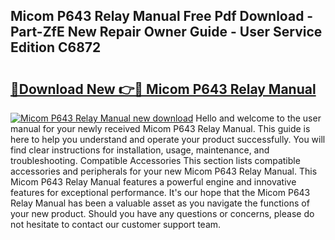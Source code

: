 ## Micom P643 Relay Manual Free Pdf Download - Part-ZfE New Repair Owner Guide - User Service Edition C6872

# <h2><a href="http://cf23870.oget.top/?id=Micom+P643+Relay+Manual">🔗Download New 👉🔴 Micom P643 Relay Manual</a></h2>

[![Micom P643 Relay Manual new download](https://i.imgur.com/5g1atiW.png)](http://cf23870.oget.top/?id=Micom+P643+Relay+Manual)
Hello and welcome to the user manual for your newly received Micom P643 Relay Manual. This guide is here to help you understand and operate your product successfully. You will find clear instructions for installation, usage, maintenance, and troubleshooting. Compatible Accessories This section lists compatible accessories and peripherals for your new Micom P643 Relay Manual. This Micom P643 Relay Manual features a powerful engine and innovative features for exceptional performance. It's our hope that the Micom P643 Relay Manual has been a valuable asset as you navigate the functions of your new product. Should you have any questions or concerns, please do not hesitate to contact our customer support team.
